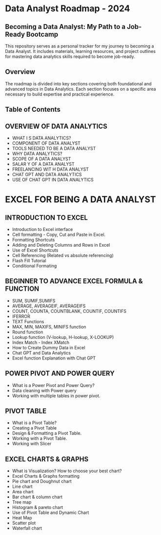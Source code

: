 # Data Analyst Roadmap - 2024
## Becoming a Data Analyst: My Path to a Job-Ready Bootcamp

This repository serves as a personal tracker for my journey to becoming a Data Analyst. It includes materials, learning resources, and project outlines for mastering data analytics skills required to become job-ready.

## Overview
The roadmap is divided into key sections covering both foundational and advanced topics in Data Analytics. Each section focuses on a specific area necessary to build expertise and practical experience.

## Table of Contents
## OVERVIEW OF DATA ANALYTICS
- WHAT I S DATA ANALYTICS?
- COMPONENT OF DATA ANALYST
- TOOLS NEEDED TO BE A DATA ANALYST
- WHY DATA ANALYTICS?
- SCOPE OF A DATA ANALYST
- SALAR Y OF A DATA ANALYST
- FREELANCING WIT H DATA ANALYST
- CHAT GPT AND DATA ANALYTICS
- USE OF CHAT GPT IN DATA ANALYTICS

# EXCEL FOR BEING A DATA ANALYST
## INTRODUCTION TO EXCEL
- Introduction to Excel interface
- Cell formatting - Copy, Cut and Paste in Excel.
- Formatting Shortcuts
- Adding and Deleting Columns and Rows in Excel
- Use of Excel Shortcuts
- Cell Referencing (Related vs absolute referencing)
- Flash Fill Tutorial
- Conditional Formating

## BEGINNER TO ADVANCE EXCEL FORMULA & FUNCTION
- SUM, SUMIF,SUMIFS
- AVERAGE, AVERAGEIF, AVERAGEIFS
- COUNT, COUNTA, COUNTBLANK, COUNTIF, COUNTIFS
- IFERROR
- TEXT Functions
- MAX, MIN, MAXIFS, MINIFS function
- Round function
- Lookup function (V-lookup, H-lookup, X-LOOKUP)
- Index Match - Index XMatch
- How to Create Dummy Data in Excel
- Chat GPT and Data Analytics
- Excel function Explanation with Chat GPT

## POWER PIVOT AND POWER QUERY
- What is a Power Pivot and Power Query?
- Data cleaning with Power query
- Working with multiple tables in power pivot.

## PIVOT TABLE
- What is a Pivot Table?
- Creating a Pivot Table
- Design & Formatting a Pivot Table.
- Working with a Pivot Table.
- Working with Slicer
## EXCEL CHARTS & GRAPHS
- What is Visualization? How to choose your best chart?
- Excel Charts & Graphs formatting
- Pie chart and Doughnut chart
- Line chart
- Area chart
- Bar chart & column chart
- Tree map
- Histogram & pareto chart
- Use of Pivot Table and Dynamic Chart
- Heat Map
- Scatter plot
- Waterfall chart
